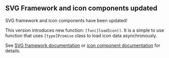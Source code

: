 ## SVG Framework and icon components updated

SVG framework and icon components have been updated!

This version introduces new function: `[func]loadIcon()`. It is a simple to use function that uses `[type]Promise` class to load icon data asynchronously.

See [SVG framework documentation](/docs/icon-components/svg-framework/load-icon.html) or [icon component documentation](/docs/icon-components/svelte/load-icon.html) for details.
